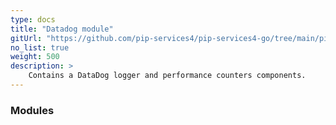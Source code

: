 ```yaml
---
type: docs
title: "Datadog module"
gitUrl: "https://github.com/pip-services4/pip-services4-go/tree/main/pip-services4-aws-node"
no_list: true
weight: 500
description: > 
    Contains a DataDog logger and performance counters components.
---
```



### Modules

